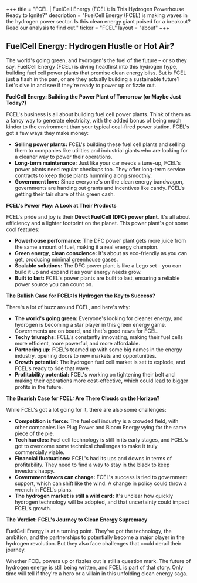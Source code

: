 +++
title = "FCEL |  FuelCell Energy (FCEL): Is This Hydrogen Powerhouse Ready to Ignite?"
description = "FuelCell Energy (FCEL) is making waves in the hydrogen power sector. Is this clean energy giant poised for a breakout? Read our analysis to find out."
ticker = "FCEL"
layout = "about"
+++

        


## FuelCell Energy:  Hydrogen Hustle or Hot Air?

The world's going green, and hydrogen's the fuel of the future – or so they say.  FuelCell Energy (FCEL) is diving headfirst into this hydrogen hype, building fuel cell power plants that promise clean energy bliss. But is FCEL just a flash in the pan, or are they actually building a sustainable future? Let's dive in and see if they're ready to power up or fizzle out.

**FuelCell Energy:  Building the Power Plant of Tomorrow (or Maybe Just Today?)**

FCEL's business is all about building fuel cell power plants. Think of them as a fancy way to generate electricity, with the added bonus of being much kinder to the environment than your typical coal-fired power station.  FCEL's got a few ways they make money:

* **Selling power plants:**  FCEL's building these fuel cell plants and selling them to companies like utilities and industrial giants who are looking for a cleaner way to power their operations.  
* **Long-term maintenance:**  Just like your car needs a tune-up, FCEL's power plants need regular checkups too.  They offer long-term service contracts to keep those plants humming along smoothly.
* **Government love:**  Since everyone's on the clean energy bandwagon, governments are handing out grants and incentives like candy.  FCEL's getting their fair share of this green cash.

**FCEL's Power Play:  A Look at Their Products**

FCEL's pride and joy is their **Direct FuelCell (DFC) power plant**. It's all about efficiency and a lighter footprint on the planet.  This power plant's got some cool features:

* **Powerhouse performance:**  The DFC power plant gets more juice from the same amount of fuel, making it a real energy champion. 
* **Green energy, clean conscience:**  It's about as eco-friendly as you can get, producing minimal greenhouse gases. 
* **Scalable solutions:**  The DFC power plant is like a Lego set - you can build it up and expand it as your energy needs grow.
* **Built to last:**  FCEL's power plants are built to last, ensuring a reliable power source you can count on.

**The Bullish Case for FCEL:  Is Hydrogen the Key to Success?**

There's a lot of buzz around FCEL, and here's why:

* **The world's going green:** Everyone's looking for cleaner energy, and hydrogen is becoming a star player in this green energy game.  Governments are on board, and that's good news for FCEL.
* **Techy triumphs:**  FCEL's constantly innovating, making their fuel cells more efficient, more powerful, and more affordable. 
* **Partnering up:**  FCEL's teamed up with some big names in the energy industry, opening doors to new markets and opportunities. 
* **Growth potential:** The hydrogen fuel cell market is set to explode, and FCEL's ready to ride that wave.
* **Profitability potential:**  FCEL's working on tightening their belt and making their operations more cost-effective, which could lead to bigger profits in the future.

**The Bearish Case for FCEL:  Are There Clouds on the Horizon?**

While FCEL's got a lot going for it, there are also some challenges:

* **Competition is fierce:**  The fuel cell industry is a crowded field, with other companies like Plug Power and Bloom Energy vying for the same piece of the pie.  
* **Tech hurdles:**  Fuel cell technology is still in its early stages, and FCEL's got to overcome some technical challenges to make it truly commercially viable.  
* **Financial fluctuations:**  FCEL's had its ups and downs in terms of profitability.  They need to find a way to stay in the black to keep investors happy.
* **Government favors can change:**  FCEL's success is tied to government support, which can shift like the wind.  A change in policy could throw a wrench in FCEL's plans. 
* **The hydrogen market is still a wild card:**  It's unclear how quickly hydrogen technology will be adopted, and that uncertainty could impact FCEL's growth. 

**The Verdict:  FCEL's Journey to Clean Energy Supremacy**

FuelCell Energy is at a turning point. They've got the technology, the ambition, and the partnerships to potentially become a major player in the hydrogen revolution.  But they also face challenges that could derail their journey. 

Whether FCEL powers up or fizzles out is still a question mark.  The future of hydrogen energy is still being written, and FCEL is part of that story.  Only time will tell if they're a hero or a villain in this unfolding clean energy saga. 

        